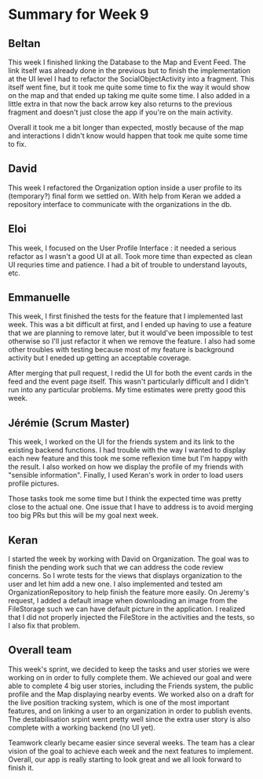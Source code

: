 # Summary for Week 9

## Beltan

This week I finished linking the Database to the Map and Event Feed. The link itself was already done in the previous but to finish the implementation at the UI level I had to refactor the SocialObjectActivity into a fragment. 
This itself went fine, but it took me quite some time to fix the way it would show on the map and that ended up taking me quite some time. I also added in a little extra in that now the back arrow key also returns to the previous fragment
and doesn't just close the app if you're on the main activity.

Overall it took me a bit longer than expected, mostly because of the map and interactions I didn't know would happen that took me quite some time to fix.

## David

This week I refactored the Organization option inside a user profile to its (temporary?) final form we settled on. With help from Keran we added a repository interface to communicate with the organizations in the db. 

## Eloi 
This week, I focused on the User Profile Interface : it needed a serious refactor as I wasn't a good UI at all. Took more time than expected as clean UI requries time and patience. I had a bit of trouble to understand layouts, etc.

## Emmanuelle

This week, I first finished the tests for the feature that I implemented last week. This was a bit difficult at first, and I ended up having to use a feature that we are planning to remove later, but it would've been impossible to test otherwise so I'll just refactor it when we remove the feature. I also had some other troubles with testing because most of my feature is background activity but I eneded up getting an acceptable coverage.

After merging that pull request, I redid the UI for both the event cards in the feed and the event page itself. This wasn't particularly difficult and I didn't run into any particular problems. My time estimates were pretty good this week.

## Jérémie (Scrum Master)

This week, I worked on the UI for the friends system and its link to the existing backend functions. I had trouble with the way I wanted to display each new feature and this took me some reflexion time but I'm happy with the result. I also worked on how we display the profile of my friends with "sensible information". Finally, I used Keran's work in order to load users profile pictures.

Those tasks took me some time but I think the expected time was pretty close to the actual one. One issue that I have to address is to avoid merging too big PRs but this will be my goal next week.

## Keran

I started the week by working with David on Organization. The goal was to finish the pending work such that we can address the code review concerns. So I wrote tests for the views that displays organization to the user and let him add a new one. I also implemented and tested am OrganizationRepository to help finish the feature more easily. On Jeremy's request, I added a default image when downloading an image from the FileStorage such we can have default picture in the application. I realized that I did not properly injected the FileStore in the activities and the tests, so I also fix that problem.

## Overall team

This week's sprint, we decided to keep the tasks and user stories we were working on in order to fully complete them. We achieved our goal and were able to complete 4 big user stories, including the Friends system, the public profile and the Map displaying nearby events. We worked also on a draft for the live position tracking system, which is one of the most important features, and on linking a user to an organization in order to publish events. The destabilisation srpint went pretty well since the extra user story is also complete with a working backend (no UI yet).

Teamwork clearly became easier since several weeks. The team has a clear vision of the goal to achieve each week and the next features to implement. Overall, our app is really starting to look great and we all look forward to finish it.
